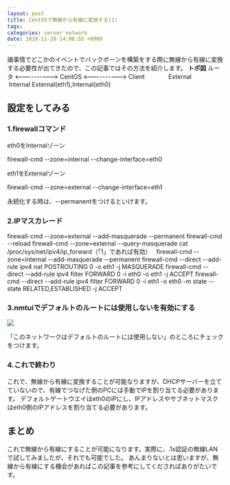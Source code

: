 ```yaml
---
layout: post
title: CentOSで無線から有線に変換する(1)
tags:
categories: server network
date: 2018-11-20 14:06:55 +0900
---
```


諸事情でどこかのイベントでバックボーンを構築をする際に無線から有線に変換する必要性が出てきたので、この記事ではその方法を紹介します。 **トポ図** ルータ <----------\> CentOS <----------> Client              External                   Internal External(eth1),Internal(eth0)

設定をしてみる
-------

### 1.firewallコマンド

eth0をInternalゾーン

firewall-cmd --zone=internal --change-interface=eth0

eth1をExternalゾーン

firewall-cmd --zone=external --change-interface=eth1

永続化する時は、--permanentをつけるといけます。

### 2.IPマスカレード

firewall-cmd --zone=external --add-masquerade --permanent firewall-cmd --reload firewall-cmd --zone=external --query-masquerade cat /proc/sys/net/ipv4/ip_forward（「1」であれば有効）   firewall-cmd --zone=internal --add-masquerade --permanent firewall-cmd --direct --add-rule ipv4 nat POSTROUTING 0 -o eth1 -j MASQUERADE firewall-cmd --direct --add-rule ipv4 filter FORWARD 0 -i eth0 -o eth1 -j ACCEPT firewall-cmd --direct --add-rule ipv4 filter FORWARD 0 -i eth1 -o eth0 -m state --state RELATED,ESTABLISHED -j ACCEPT

### 3.nmtuiでデフォルトのルートには使用しないを有効にする

![](../../../../images/app/server/nmtui/interface.png)

「このネットワークはデフォルトのルートには使用しない」のところにチェックをつけます。

### 4.これで終わり

これで、無線から有線に変換することが可能なりますが、DHCPサーバーを立てていないので、有線でつなげた側のPCには手動でIPを割り当てる必要があります。 デフォルトゲートウエイはeth0のIPにし、IPアドレスやサブネットマスクはeth0側のIPアドレスを割り当てる必要があります。

まとめ
---

これで無線から有線にすることが可能になります。実際に、.1x認証の無線LANで試してみましたが、それでも可能でした。 あんまりないとは思いますが、無線から有線にする機会があればこの記事を参考にしてくださればありがたいです。